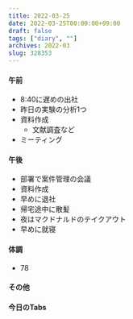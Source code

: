 ```yaml
---
title: 2022-03-25
date: 2022-03-25T00:00:00+09:00
draft: false
tags: ["diary", ""]
archives: 2022-03
slug: 328353
---
```

#### 午前
- 8:40に遅めの出社
- 昨日の実験の分析1つ
- 資料作成
  - 文献調査など
- ミーティング
#### 午後
- 部署で案件管理の会議
- 資料作成
- 早めに退社
- 帰宅途中に散髪
- 夜はマクドナルドのテイクアウト
- 早めに就寝
#### 体調
- 78
#### その他
#### 今日のTabs